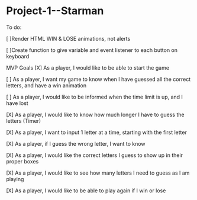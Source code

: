 # Project-1--Starman


To do:

[ ]Render HTML WIN & LOSE animations, not alerts

[ ]Create function to give variable and event listener to each button on keyboard

MVP Goals
[X] As a player, I would like to be able to start the game 

[ ] As a player, I want my game to know when I have guessed all the correct letters, and have a win animation

[ ] As a player, I would like to be informed when the time limit is up, and I have lost

[X] As a player, I would like to know how much longer I have to guess the letters (Timer)

[X] As a player, I want to input 1 letter at a time, starting with the first letter

[X] As a player, if I guess the wrong letter, I want to know

[X] As a player, I would like the correct letters I guess to show up in their proper boxes

[X] As a player, I would like to see how many letters I need to guess as I am playing

[X] As a player, I would like to be able to play again if I win or lose

